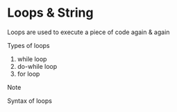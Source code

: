 # Loops & String
Loops are used to execute a piece of code again & again

Types of loops
1. while loop
2. do-while loop
3. for loop

>[!Note]
> Syntax of loops
> 